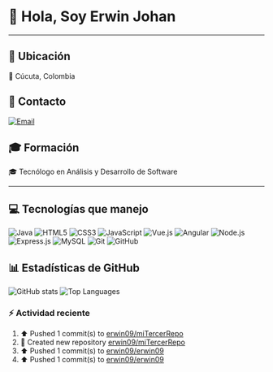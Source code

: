 # 👋 Hola, Soy Erwin Johan

---

## 📍 Ubicación

📌 Cúcuta, Colombia  

## 📧 Contacto

[![Email](https://img.shields.io/badge/Email-johan.antolinez09%40outlook.com-blue?logo=gmail)](mailto:johan.antolinez09@outlook.com)

## 🎓 Formación

🎓 Tecnólogo en Análisis y Desarrollo de Software  

---

## 💻 Tecnologías que manejo

![Java](https://img.shields.io/badge/Java-007396?style=for-the-badge&logo=java&logoColor=white)
![HTML5](https://img.shields.io/badge/HTML5-E34F26?style=for-the-badge&logo=html5&logoColor=white)
![CSS3](https://img.shields.io/badge/CSS3-1572B6?style=for-the-badge&logo=css3&logoColor=white)
![JavaScript](https://img.shields.io/badge/JavaScript-F7DF1E?style=for-the-badge&logo=javascript&logoColor=black)
![Vue.js](https://img.shields.io/badge/Vue.js-35495E?style=for-the-badge&logo=vuedotjs&logoColor=4FC08D)
![Angular](https://img.shields.io/badge/Angular-DD0031?style=for-the-badge&logo=angular&logoColor=white)
![Node.js](https://img.shields.io/badge/Node.js-339933?style=for-the-badge&logo=nodedotjs&logoColor=white)
![Express.js](https://img.shields.io/badge/Express.js-000000?style=for-the-badge&logo=express&logoColor=white)
![MySQL](https://img.shields.io/badge/MySQL-005C84?style=for-the-badge&logo=mysql&logoColor=white)
![Git](https://img.shields.io/badge/Git-F05032?style=for-the-badge&logo=git&logoColor=white)
![GitHub](https://img.shields.io/badge/GitHub-181717?style=for-the-badge&logo=github&logoColor=white)

## 📊 Estadísticas de GitHub

![GitHub stats](https://github-readme-stats.vercel.app/api?username=erwin09&show_icons=true&theme=radical)
![Top Languages](https://github-readme-stats.vercel.app/api/top-langs/?username=erwin09&layout=compact&theme=radical)


### :zap: Actividad reciente
<!--RECENT_ACTIVITY:start-->
1. ⬆️ Pushed 1 commit(s) to [erwin09/miTercerRepo](https://github.com/erwin09/miTercerRepo)<br>
2. 📔 Created new repository [erwin09/miTercerRepo](https://github.com/erwin09/miTercerRepo)<br>
3. ⬆️ Pushed 1 commit(s) to [erwin09/erwin09](https://github.com/erwin09/erwin09)<br>
4. ⬆️ Pushed 1 commit(s) to [erwin09/erwin09](https://github.com/erwin09/erwin09)<br>
<!--RECENT_ACTIVITY:end-->
